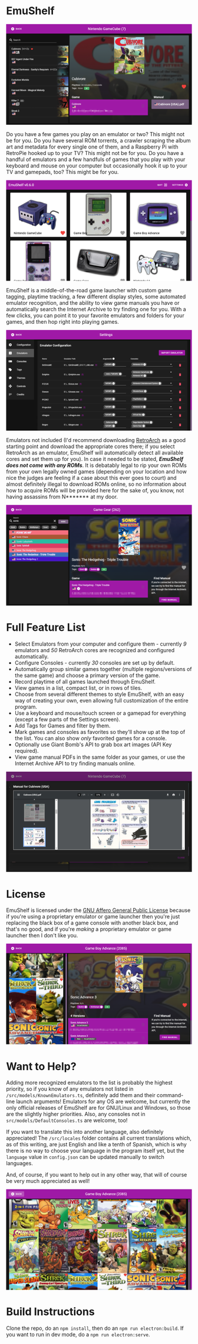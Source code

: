 # EmuShelf

![View of Game Listing](/screenshots/gamelist.png?raw=true "EmuShelf: A shelf for your emulators!")

Do you have a few games you play on an emulator or two? This might not be for you. Do you have several ROM torrents, a crawler scraping the album art and metadata for every single one of them, and a Raspberry Pi with RetroPie hooked up to your TV? This might not be for you. Do you have a handful of emulators and a few handfuls of games that you play with your keyboard and mouse on your computer but occasionally hook it up to your TV and gamepads, too? This might be for you.

![View of Console Listing](/screenshots/consoles.png?raw=true "Keep all your emulators in one place!")

EmuShelf is a middle-of-the-road game launcher with custom game tagging, playtime tracking, a few different display styles, some automated emulator recognition, and the ability to view game manuals you have or automatically search the Internet Archive to try finding one for you. With a few clicks, you can point it to your favorite emulators and folders for your games, and then hop right into playing games.

![View of Emulator Configuration Screen](/screenshots/configview.png?raw=true "A simple interface keeps setup easy!")

Emulators not included (I'd recommend downloading [RetroArch](https://www.retroarch.com/) as a good starting point and download the appropriate cores there; if you select RetroArch as an emulator, EmuShelf will automatically detect all available cores and set them up for you). In case it needed to be stated, ***EmuShelf does not come with any ROMs***. It is debatably legal to rip your own ROMs from your own legally owned games (depending on your location and how nice the judges are feeling if a case about this ever goes to court) and almost definitely illegal to download ROMs online, so no information about how to acquire ROMs will be provided here for the sake of, you know, not having assassins from N\*\*\*\*\*\*\* at my door.

![View of Compact Listing](/screenshots/compactview.png?raw=true "Search by name! Filter by tags! Use the compact view to see more games at once!")

# Full Feature List

 * Select Emulators from your computer and configure them - currently *9* emulators and *50* RetroArch cores are recognized and configured automatically.
 * Configure Consoles - currently *30* consoles are set up by default.
 * Automatically group similar games together (multiple regions/versions of the same game) and choose a primary version of the game.
 * Record playtime of all games launched through EmuShelf.
 * View games in a list, compact list, or in rows of tiles.
 * Choose from several different themes to style EmuShelf, with an easy way of creating your own, even allowing full customization of the entire program.
 * Use a keyboard and mouse/touch screen or a gamepad for everything (except a few parts of the Settings screen).
 * Add Tags for Games and filter by them.
 * Mark games and consoles as favorites so they'll show up at the top of the list. You can also show *only* favorited games for a console.
 * Optionally use Giant Bomb's API to grab box art images (API Key required).
 * View game manual PDFs in the same folder as your games, or use the Internet Archive API to try finding manuals online.

![View of Game Manual](/screenshots/gamemanual.png?raw=true "View game manuals directly in EmuShelf! Download new ones online and read with your gamepad!")

# License

EmuShelf is licensed under the [GNU Affero General Public License](https://www.gnu.org/licenses/agpl-3.0.en.html) because if you're using a proprietary emulator or game launcher then you're just replacing the black box of a game console with another black box, and that's no good, and if you're *making* a proprietary emulator or game launcher then I don't like you.

![View of Tiled Listing](/screenshots/tileviewside.png?raw=true "Tag and favorite your games, and view all versions of them in one place!")

# Want to Help?

Adding more recognized emulators to the list is probably the highest priority, so if you know of any emulators not listed in `/src/models/KnownEmulators.ts`, definitely add them and their command-line launch arguments! Emulators for any OS are welcome, but currently the only official releases of EmuShelf are for GNU/Linux and Windows, so those are the slightly higher priorities. Also, any consoles not in `src/models/DefaultConsoles.ts` are welcome, too!

If you want to translate this into another language, also definitely appreciated! The `/src/locales` folder contains all current translations which, as of this writing, are just English and like a tenth of Spanish, which is why there is no way to choose your language in the program itself yet, but the `language` value in `config.json` can be updated manually to switch languages.

And, of course, if you want to help out in any other way, that will of course be very much appreciated as well!

![View of Tiled Listing](/screenshots/tileview.png?raw=true "Tiles!")

# Build Instructions

Clone the repo, do an `npm install`, then do an `npm run electron:build`. If you want to run in dev mode, do a `npm run electron:serve`.
